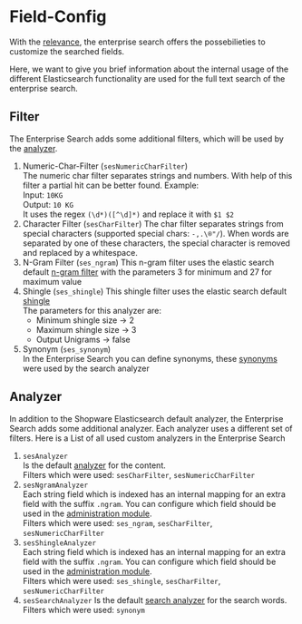 # Field-Config
With the [relevance](relevance.md), the enterprise search offers the possebilieties to customize the searched fields.

Here, we want to give you brief information about the internal usage of the different Elasticsearch functionality are used for the full text search of the enterprise search.

## Filter
The Enterprise Search adds some additional filters, which will be used by the [analyzer](#analyzer).

1. Numeric-Char-Filter (`sesNumericCharFilter`)  
The numeric char filter separates strings and numbers. With help of this filter a partial hit can be better found. 
Example:  
Input: `10KG`  
Output: `10 KG`  
It uses the regex `(\d*)([^\d]*)` and replace it with `$1 $2`  
1. Character Filter (`sesCharFilter`)
The char filter separates strings from special characters (supported special chars: `-,.\®"/`). 
When words are separated by one of these characters, the special character is removed and replaced by a whitespace.
1. N-Gram Filter (`ses_ngram`)
This n-gram filter uses the elastic search default [n-gram filter](https://www.elastic.co/guide/en/elasticsearch/reference/current/analysis-ngram-tokenizer.html) with the parameters 3 for minimum and 27 for maximum value
1. Shingle (`ses_shingle`)
This shingle filter uses the elastic search default [shingle](https://www.elastic.co/guide/en/elasticsearch/reference/7.10/analysis-shingle-tokenfilter.html)  
The parameters for this analyzer are:
   * Minimum shingle size -> 2
   * Maximum shingle size -> 3
   * Output Unigrams -> false
1. Synonym (`ses_synonym`)  
In the Enterprise Search you can define synonyms, these [synonyms](synonyms.md) were used by the search analyzer 

## Analyzer
In addition to the Shopware Elasticsearch default analyzer, the Enterprise Search adds some additional analyzer.
Each analyzer uses a different set of filters.
Here is a List of all used custom analyzers in the Enterprise Search

1. `sesAnalyzer`  
   Is the default [analyzer](https://www.elastic.co/guide/en/elasticsearch/reference/current/analyzer.html) for the content.  
   Filters which were used: `sesCharFilter`, `sesNumericCharFilter`
1. `sesNgramAnalyzer`  
   Each string field which is indexed has an internal mapping for an extra field with the suffix `.ngram`.
   You can configure which field should be used in the [administration module](https://docs.shopware.com/en/shopware-6-en/enterprise-extensions/enterprise-search?category=shopware-6-en/enterprise-extensions#Configuration).   
   Filters which were used: `ses_ngram`, `sesCharFilter`, `sesNumericCharFilter`
1. `sesShingleAnalyzer`  
   Each string field which is indexed has an internal mapping for an extra field with the suffix `.ngram`.
   You can configure which field should be used in the [administration module](https://docs.shopware.com/en/shopware-6-en/enterprise-extensions/enterprise-search?category=shopware-6-en/enterprise-extensions#Configuration).   
   Filters which were used: `ses_shingle`, `sesCharFilter`, `sesNumericCharFilter`
1. `sesSearchAnalyzer`
   Is the default [search analyzer](https://www.elastic.co/guide/en/elasticsearch/reference/current/search_analyzer.html) for the search words.   
   Filters which were used: `synonym`
